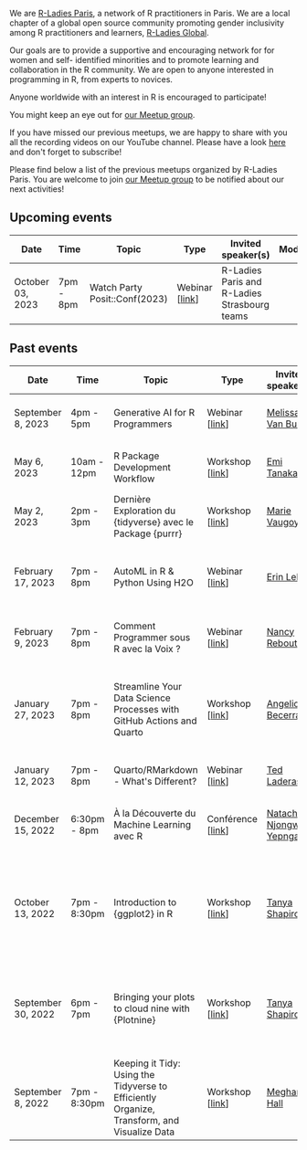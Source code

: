 We are [R-Ladies Paris](https://www.meetup.com/rladies-paris/), a network of R practitioners in Paris. We are a local chapter of a global open source community promoting gender inclusivity among R practitioners and learners, [R-Ladies Global](https://rladies.org/).

Our goals are to provide a supportive and encouraging network for for women and self- identified minorities and to promote learning and collaboration in the R community. We are open to anyone interested in programming in R, from experts to novices.

Anyone worldwide with an interest in R is encouraged to participate!

You might keep an eye out for [our Meetup group](https://www.meetup.com/rladies-paris/).

If you have missed our previous meetups, we are happy to share with you all the recording videos on our YouTube channel. Please have a look [here](https://www.youtube.com/channel/UCWTFKtW_ReLP9zmMTYjRqug) and don't forget to subscribe!

Please find below a list of the previous meetups organized by R-Ladies Paris. You are welcome to join [our Meetup group](https://www.meetup.com/rladies-paris/) to be notified about our next activities!

## Upcoming events

| Date  | Time  | Topic  | Type  | Invited speaker(s) | Moderator(s) | Place  | Event materials  |
|---|---|---|---|---|---|---|---|
| October 03, 2023 | 7pm - 8pm | Watch Party Posit::Conf(2023) | Webinar [[link](https://www.meetup.com/rladies-paris/events/294207284/)] | R-Ladies Paris and R-Ladies Strasbourg teams|  |Zoom|

## Past events

| Date  | Time  | Topic  | Type  | Invited speaker(s) | Moderator(s) | Place  | Event materials  |
|---|---|---|---|---|---|---|---|
| September 8, 2023 | 4pm - 5pm | Generative AI for R Programmers | Webinar [[link](https://www.meetup.com/rladies-paris/events/294207284/)] | [Melissa Van Bussel](https://www.youtube.com/@ggnot2) | R-Ladies Lagos and R-Ladies Paris teams | CMX |[Recording video](https://youtu.be/jvxHBjSvOwQ)
| May 6, 2023 | 10am - 12pm | R Package Development Workflow | Workshop [[link](https://www.meetup.com/rladies-paris/events/293202681/)] | [Emi Tanaka](https://emitanaka.org/) | R-Ladies Lagos and R-Ladies Paris teams| CMX | [Recording video](https://youtu.be/Qkq5MM-8gp4), [Code](https://rpubs.com/emitanaka/rladies-lagos-paris-2023) |
| May 2, 2023 | 2pm - 3pm | Dernière Exploration du {tidyverse} avec le Package {purrr} | Workshop [[link](https://www.meetup.com/rladies-paris/events/293018819/)] | [Marie Vaugoyeau](https://mvaugoyeau.netlify.com/) | [Marie Vaugoyeau](https://mvaugoyeau.netlify.com/) | [Twitch](https://www.twitch.tv/marievaugoyeau/videos) | [Recording video](https://youtu.be/TofQt2f8iNM) |
| February 17, 2023 | 7pm - 8pm | AutoML in R & Python Using H2O | Webinar [[link](https://www.meetup.com/rladies-paris/events/291511126/)] | [Erin LeDell](https://github.com/ledell) | R-Ladies Cologne, PyLadies Paris, and R-Ladies Paris teams | Zoom | [Recording video](https://youtu.be/Qd6Re5_I-Ps), [Slides](https://github.com/h2oai/h2o-meetups/blob/master/2023_02_17_RPyLadies_CologneParis_H2OAutoML/h2o_automl_rpyladies_cologne_paris_feb2023.pdf) |
| February 9, 2023 | 7pm - 8pm | Comment Programmer sous R avec la Voix ? | Webinar [[link](https://www.meetup.com/rladies-paris/events/291227924/)] | [Nancy Rebout](https://www.linkedin.com/in/nancy-rebout-phd-60789763/) | R-Ladies Strasbourg et R-Ladies Paris | Zoom | [Recording video](https://youtube.com/live/uyWpmzhnP-M) |
| January 27, 2023 | 7pm - 8pm | Streamline Your Data Science Processes with GitHub Actions and Quarto | Workshop [[link](https://www.meetup.com/rladies-paris/events/290845512/)] | [Angelica Becerra](https://www.linkedin.com/in/angelicambg/) | R-Ladies Cologne, PyLadies Tunis, PyLadies Munich, and R-Ladies Paris teams | Zoom | [Recording video](https://youtu.be/aqTM450K6jE), [GitHub Repository](https://github.com/angelicambg/GHA_r_py_q) |
| January 12, 2023 | 7pm - 8pm | Quarto/RMarkdown - What's Different? | Webinar [[link](https://www.meetup.com/rladies-paris/events/290237743/)] | [Ted Laderas](https://laderast.github.io/) | [Mouna Belaid](https://mounabelaid.netlify.app/) | Zoom | [Recording video](https://youtu.be/i6rajzMkpD0), [Slides](https://laderast.github.io/qmd_rmd/#/title-slide) |
| December 15, 2022 | 6:30pm - 8pm | À la Découverte du Machine Learning avec R | Conférence [[link](https://www.meetup.com/rladies-paris/events/290048739/)] | [Natacha Njongwa Yepnga](https://www.linkedin.com/in/natacha-njongwa-yepnga/) | Machine Learning Paris and R-Ladies Paris teams | [Matrice Association](https://matrice.io/) | [Recording video](https://youtu.be/GhJkOogX8xc) |
| October 13, 2022 | 7pm - 8:30pm | Introduction to {ggplot2} in R | Workshop [[link](https://www.meetup.com/rladies-paris/events/288964586/)] | [Tanya Shapiro](https://www.tanyashapiro.com/) | [Mouna Belaid](https://mounabelaid.netlify.app/) | Zoom | [Recording video](https://youtu.be/EnNWkF9Jtj4), [GitHub repository](https://github.com/tashapiro/horror-movies), [HTML version of the RMarkdown notebook](https://tashapiro.github.io/horror-movies/code/ggplot-workshop) |
| September 30, 2022 | 6pm - 7pm | Bringing your plots to cloud nine with {Plotnine} | Workshop [[link](https://www.meetup.com/rladies-paris/events/288227304/)] | [Tanya Shapiro](https://www.tanyashapiro.com/) | R-Ladies Cologne, PyLadies Munich, PyLadies Tunis, and R-Ladies Paris teams | Zoom | [Recording video](https://www.youtube.com/watch?v=JUrRYYFDWJc), [GitHub repository](https://github.com/rladiescologne/plotnine) |
| September 8, 2022 | 7pm - 8:30pm | Keeping it Tidy: Using the Tidyverse to Efficiently Organize, Transform, and Visualize Data | Workshop [[link](https://www.meetup.com/rladies-paris/events/287856868/)] | [Meghan Hall](https://meghan.rbind.io/) | [Mouna Belaid](https://mounabelaid.netlify.app/) | Zoom | [Recording video](https://youtu.be/Qqpcj-Q5fcc), [Website course](https://meghan.quarto.pub/keeping-it-tidy/) |
